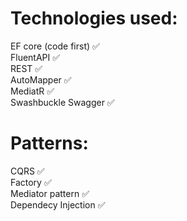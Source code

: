 # Technologies used:
EF core (code first) ✅<br />
FluentAPI ✅<br />
REST ✅<br />
AutoMapper ✅<br />
MediatR ✅<br />
Swashbuckle Swagger ✅<br />

# Patterns:
CQRS ✅<br />
Factory ✅<br />
Mediator pattern ✅<br />
Dependecy Injection ✅<br />
